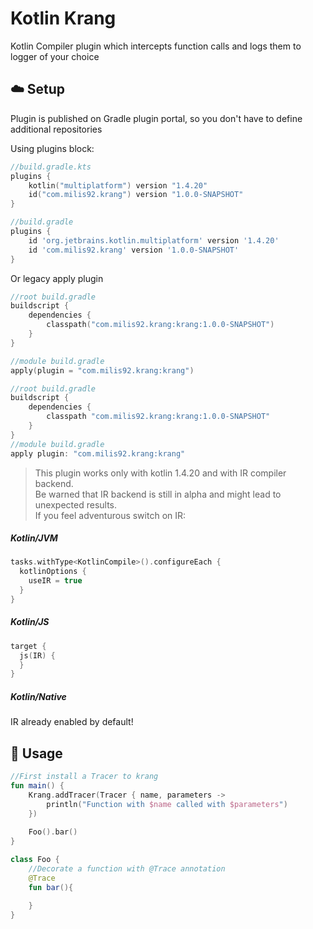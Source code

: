 # Kotlin Krang

Kotlin Compiler plugin which intercepts function calls and logs them to logger of your choice

## :cloud: Setup

Plugin is published on Gradle plugin portal, so you don't have to define additional repositories

Using plugins block:

```kotlin
//build.gradle.kts
plugins {
    kotlin("multiplatform") version "1.4.20"
    id("com.milis92.krang") version "1.0.0-SNAPSHOT"
}
```

```groovy
//build.gradle
plugins {
    id 'org.jetbrains.kotlin.multiplatform' version '1.4.20'
    id 'com.milis92.krang' version '1.0.0-SNAPSHOT'
}
```

Or legacy apply plugin

```kotlin
//root build.gradle
buildscript {
    dependencies {
        classpath("com.milis92.krang:krang:1.0.0-SNAPSHOT")
    }
}

//module build.gradle
apply(plugin = "com.milis92.krang:krang")
```

```groovy
//root build.gradle
buildscript {
    dependencies {
        classpath "com.milis92.krang:krang:1.0.0-SNAPSHOT"
    }
}
//module build.gradle
apply plugin: "com.milis92.krang:krang"
```

> This plugin works only with kotlin 1.4.20 and with IR compiler backend.\
> Be warned that IR backend is still in alpha and might lead to unexpected results.\
> If you feel adventurous switch on IR:

##### Kotlin/JVM
```kotlin
tasks.withType<KotlinCompile>().configureEach {
  kotlinOptions {
    useIR = true
  }
}
```

##### Kotlin/JS
```kotlin
target {
  js(IR) {
  }
}
```

##### Kotlin/Native
IR already enabled by default!

## :memo: Usage

```kotlin
//First install a Tracer to krang
fun main() {
    Krang.addTracer(Tracer { name, parameters ->
        println("Function with $name called with $parameters")
    })
    
    Foo().bar()
}

class Foo {
    //Decorate a function with @Trace annotation
    @Trace
    fun bar(){
        
    }
}
```